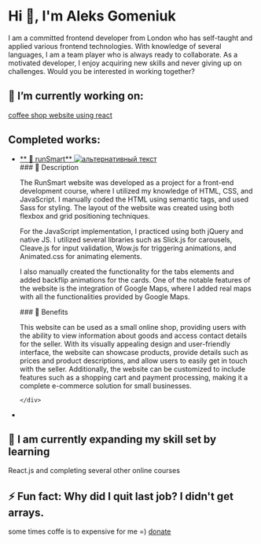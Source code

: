 # Hi 👋, I'm Aleks Gomeniuk
<p>I am a committed frontend developer from London who has self-taught and applied various frontend technologies. With knowledge of several languages, I am a team player who is always ready to collaborate. As a motivated developer, I enjoy acquiring new skills and never giving up on challenges. Would you be interested in working together?</p>

## 🔭 I’m currently working on: 
<p><a href="https://test.webdeveloperaleks.com/build/">coffee shop website using react</a></p>

## Completed works: 
  <ul>
  <li><a href="https://webdeveloperaleks.com/portfolio/runSmart/index.html">** 👟 runSmart** <img src="https://webdeveloperaleks.com/portfolio/runSmart/img/promo/logo.png" alt="альтернативный текст"></a>
    <div>
      ### 📝 Description 
      <p>The RunSmart website was developed as a project for a front-end development course, where I utilized my knowledge of HTML, CSS, and JavaScript. I manually coded           the HTML using semantic tags, and used Sass for styling. The layout of the website was created using both flexbox and grid positioning techniques.</p>
      <p>For the JavaScript implementation, I practiced using both jQuery and native JS. I utilized several libraries such as Slick.js for carousels, Cleave.js for input           validation, Wow.js for triggering animations, and Animated.css for animating elements.</p>
      <p>I also manually created the functionality for the tabs elements and added backflip animations for the cards. One of the notable features of the website is the             integration of Google Maps, where I added real maps with all the functionalities provided by Google Maps.</p>
   </div>
    <div>
      ### 💪 Benefits 
      <p>This website can be used as a small online shop, providing users with the ability to view information about goods and access contact details for the seller. With its visually appealing design and user-friendly interface, the website can showcase products, provide details such as prices and product descriptions, and allow users to easily get in touch with the seller. Additionally, the website can be customized to include features such as a shopping cart and payment processing, making it a complete e-commerce solution for small businesses.</p>
    
    </div>
  <li>
  </ul>

## 🌱 I am currently expanding my skill set by learning
<p>React.js and completing several other online courses</p>

## ⚡ Fun fact: Why did I quit last job? I didn't get arrays.

some times coffe is to expensive for me =) <a href="https://www.buymeacoffee.com/agsfinksn" >donate</a> 

